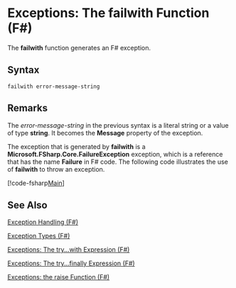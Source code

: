 # Exceptions: The failwith Function (F#)

The **failwith** function generates an F# exception.


## Syntax

```
failwith error-message-string
```

## Remarks
The *error-message-string* in the previous syntax is a literal string or a value of type **string**. It becomes the **Message** property of the exception.

The exception that is generated by **failwith** is a **Microsoft.FSharp.Core.FailureException** exception, which is a reference that has the name **Failure** in F# code. The following code illustrates the use of **failwith** to throw an exception.

[!code-fsharp[Main](snippets/fslangref2/snippet6001.fs)]
    
## See Also
[Exception Handling &#40;F&#35;&#41;](Exception+Handling+%28FSharp%29.md)

[Exception Types &#40;F&#35;&#41;](Exception+Types+%28FSharp%29.md)

[Exceptions: The try...with Expression &#40;F&#35;&#41;](Exceptions+-+The+try...with+Expression+%28FSharp%29.md)

[Exceptions: The try...finally Expression &#40;F&#35;&#41;](Exceptions+-+The+try...finally+Expression+%28FSharp%29.md)

[Exceptions: the raise Function &#40;F&#35;&#41;](Exceptions+-+the+raise+Function+%28FSharp%29.md)

